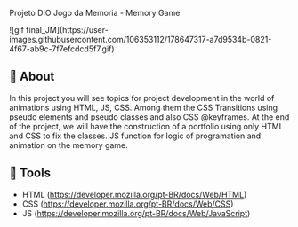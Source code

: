 <p> Projeto DIO Jogo da Memoria - Memory Game </p>
![gif final_JM](https://user-images.githubusercontent.com/106353112/178647317-a7d9534b-0821-4f67-ab9c-7f7efcdcd5f7.gif)


## 📕 About

In this project you will see topics for project development in the world of animations using HTML, JS, CSS. Among them the CSS Transitions using pseudo elements and pseudo classes and also CSS @keyframes. At the end of the project, we will have the construction of a portfolio using only HTML and CSS to fix the classes. JS function for logic of programation and animation on the memory game.

## 🔨 Tools

- HTML (https://developer.mozilla.org/pt-BR/docs/Web/HTML)
- CSS (https://developer.mozilla.org/pt-BR/docs/Web/CSS)
- JS (https://developer.mozilla.org/pt-BR/docs/Web/JavaScript)
